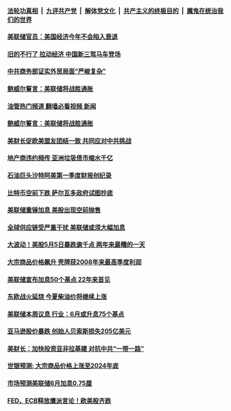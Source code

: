 ####  [法轮功真相](../../../../basic/blob/master/README.md?t=05220232) &nbsp;|&nbsp; [九评共产党](../../../../9ping.md/blob/master/README.md?t=05220232) &nbsp;|&nbsp; [解体党文化](../../../../jtdwh.md/blob/master/README.md?t=05220232)  &nbsp;|&nbsp; [共产主义的终极目的](../../../../gczydzjmd.md/blob/master/README.md?t=05220232) &nbsp;|&nbsp; [魔鬼在统治我们的世界](../../../../mgztzwmdsj.md/blob/master/README.md?t=05220232) 

#### [美联储官员：美国经济今年不会陷入衰退](../pages/soh7/622310.md?t=05220232) 
#### [旧的不行了 拉动经济 中国新三驾马车登场](../pages/soh7/622178.md?t=05220232) 
#### [中共商务部证实外贸局面“严峻复杂”](../pages/soh7/622166.md?t=05220232) 
#### [鲍威尔誓言：美联储将战胜通胀](../pages/soh7/621551.md?t=05220232) 
#### [油管热门频道 翻墙必看视频 新闻](http://45.76.130.85:81/youtube.html?05220232)
#### [鲍威尔誓言：美联储将战胜通胀](../pages/soh7/621551.md?t=05220232) 
#### [美财长促欧美盟友团结一致 共同应对中共挑战](../pages/soh7/621401.md?t=05220232) 
#### [地产商违约频传 亚洲垃圾债市缩水千亿](../pages/soh7/621191.md?t=05220232) 
#### [石油巨头沙特阿美第一季度财报创纪录](../pages/soh7/620948.md?t=05220232) 
#### [比特币空前下跌 萨尔瓦多政府试图抄底](../pages/soh7/619483.md?t=05220232) 
#### [美联储重锤加息 美股出现空前抛售 ](../pages/soh7/619186.md?t=05220232) 
#### [全球供应链受严重干扰 美联储或须大幅加息 ](../pages/soh7/618673.md?t=05220232) 
#### [大波动！美股5月5日暴跌逾千点 两年来最糟的一天](../pages/soh7/618436.md?t=05220232) 
#### [大宗商品价格飙升 壳牌获2008年来最高季度利润](../pages/soh7/618235.md?t=05220232) 
#### [美联储宣布加息50个基点 22年来首见](../pages/soh7/618106.md?t=05220232) 
#### [东欧战火延烧 今夏柴油价将继续上涨](../pages/soh7/617323.md?t=05220232) 
#### [美联储本周议息 行业：6月或升息75个基点](../pages/soh7/617329.md?t=05220232) 
#### [亚马逊股价暴跌 创始人贝索斯损失205亿美元](../pages/soh7/616894.md?t=05220232) 
#### [美财长：加快投资亚非拉基建 对抗中共“一带一路”](../pages/soh7/616744.md?t=05220232) 
#### [世银预测: 大宗商品价格上涨至2024年底](../pages/soh7/615754.md?t=05220232) 
#### [市场预测美联储6月加息0.75厘](../pages/soh7/614855.md?t=05220232) 
#### [FED、ECB释放鹰派言论！欧美股齐跌](../pages/soh7/614657.md?t=05220232) 
<img src='http://gfw-breaker.win/goodnews/indexes/soh7.md' width='0px' height='0px'/>
